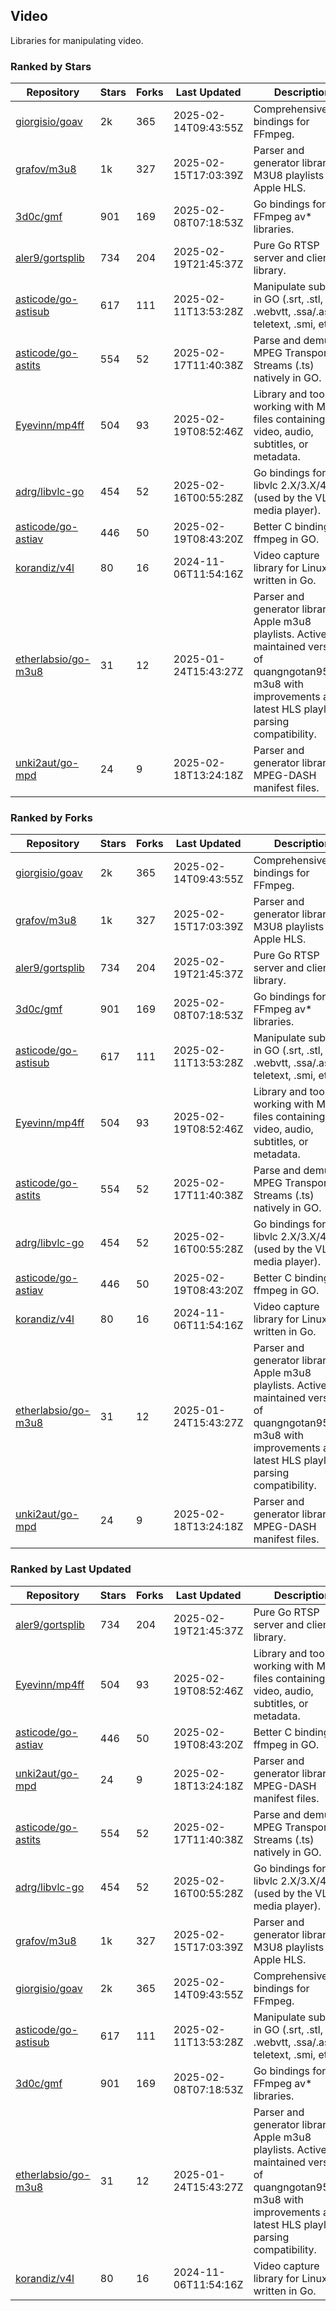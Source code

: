 ## Video

Libraries for manipulating video.

### Ranked by Stars

| Repository | Stars | Forks | Last Updated | Description | 
|------------|-------|-------|--------------|-------------|
| [giorgisio/goav](https://github.com/giorgisio/goav) | 2k | 365 | 2025-02-14T09:43:55Z |  Comprehensive Go bindings for FFmpeg. |
| [grafov/m3u8](https://github.com/grafov/m3u8) | 1k | 327 | 2025-02-15T17:03:39Z |  Parser and generator library of M3U8 playlists for Apple HLS. |
| [3d0c/gmf](https://github.com/3d0c/gmf) | 901 | 169 | 2025-02-08T07:18:53Z |  Go bindings for FFmpeg av\* libraries. |
| [aler9/gortsplib](https://github.com/aler9/gortsplib) | 734 | 204 | 2025-02-19T21:45:37Z |  Pure Go RTSP server and client library. |
| [asticode/go-astisub](https://github.com/asticode/go-astisub) | 617 | 111 | 2025-02-11T13:53:28Z |  Manipulate subtitles in GO (.srt, .stl, .ttml, .webvtt, .ssa/.ass, teletext, .smi, etc.). |
| [asticode/go-astits](https://github.com/asticode/go-astits) | 554 | 52 | 2025-02-17T11:40:38Z |  Parse and demux MPEG Transport Streams (.ts) natively in GO. |
| [Eyevinn/mp4ff](https://github.com/Eyevinn/mp4ff) | 504 | 93 | 2025-02-19T08:52:46Z |  Library and tools for working with MP4 files containing video, audio, subtitles, or metadata. |
| [adrg/libvlc-go](https://github.com/adrg/libvlc-go) | 454 | 52 | 2025-02-16T00:55:28Z |  Go bindings for libvlc 2.X/3.X/4.X (used by the VLC media player). |
| [asticode/go-astiav](https://github.com/asticode/go-astiav) | 446 | 50 | 2025-02-19T08:43:20Z |  Better C bindings for ffmpeg in GO. |
| [korandiz/v4l](https://github.com/korandiz/v4l) | 80 | 16 | 2024-11-06T11:54:16Z |  Video capture library for Linux, written in Go. |
| [etherlabsio/go-m3u8](https://github.com/etherlabsio/go-m3u8) | 31 | 12 | 2025-01-24T15:43:27Z |  Parser and generator library for Apple m3u8 playlists. Actively maintained version of quangngotan95/go-m3u8 with improvements and latest HLS playlist parsing compatibility. |
| [unki2aut/go-mpd](https://github.com/unki2aut/go-mpd) | 24 | 9 | 2025-02-18T13:24:18Z |  Parser and generator library for MPEG-DASH manifest files. |

### Ranked by Forks

| Repository | Stars | Forks | Last Updated | Description | 
|------------|-------|-------|--------------|-------------|
| [giorgisio/goav](https://github.com/giorgisio/goav) | 2k | 365 | 2025-02-14T09:43:55Z |  Comprehensive Go bindings for FFmpeg. |
| [grafov/m3u8](https://github.com/grafov/m3u8) | 1k | 327 | 2025-02-15T17:03:39Z |  Parser and generator library of M3U8 playlists for Apple HLS. |
| [aler9/gortsplib](https://github.com/aler9/gortsplib) | 734 | 204 | 2025-02-19T21:45:37Z |  Pure Go RTSP server and client library. |
| [3d0c/gmf](https://github.com/3d0c/gmf) | 901 | 169 | 2025-02-08T07:18:53Z |  Go bindings for FFmpeg av\* libraries. |
| [asticode/go-astisub](https://github.com/asticode/go-astisub) | 617 | 111 | 2025-02-11T13:53:28Z |  Manipulate subtitles in GO (.srt, .stl, .ttml, .webvtt, .ssa/.ass, teletext, .smi, etc.). |
| [Eyevinn/mp4ff](https://github.com/Eyevinn/mp4ff) | 504 | 93 | 2025-02-19T08:52:46Z |  Library and tools for working with MP4 files containing video, audio, subtitles, or metadata. |
| [asticode/go-astits](https://github.com/asticode/go-astits) | 554 | 52 | 2025-02-17T11:40:38Z |  Parse and demux MPEG Transport Streams (.ts) natively in GO. |
| [adrg/libvlc-go](https://github.com/adrg/libvlc-go) | 454 | 52 | 2025-02-16T00:55:28Z |  Go bindings for libvlc 2.X/3.X/4.X (used by the VLC media player). |
| [asticode/go-astiav](https://github.com/asticode/go-astiav) | 446 | 50 | 2025-02-19T08:43:20Z |  Better C bindings for ffmpeg in GO. |
| [korandiz/v4l](https://github.com/korandiz/v4l) | 80 | 16 | 2024-11-06T11:54:16Z |  Video capture library for Linux, written in Go. |
| [etherlabsio/go-m3u8](https://github.com/etherlabsio/go-m3u8) | 31 | 12 | 2025-01-24T15:43:27Z |  Parser and generator library for Apple m3u8 playlists. Actively maintained version of quangngotan95/go-m3u8 with improvements and latest HLS playlist parsing compatibility. |
| [unki2aut/go-mpd](https://github.com/unki2aut/go-mpd) | 24 | 9 | 2025-02-18T13:24:18Z |  Parser and generator library for MPEG-DASH manifest files. |

### Ranked by Last Updated

| Repository | Stars | Forks | Last Updated | Description | 
|------------|-------|-------|--------------|-------------|
| [aler9/gortsplib](https://github.com/aler9/gortsplib) | 734 | 204 | 2025-02-19T21:45:37Z |  Pure Go RTSP server and client library. |
| [Eyevinn/mp4ff](https://github.com/Eyevinn/mp4ff) | 504 | 93 | 2025-02-19T08:52:46Z |  Library and tools for working with MP4 files containing video, audio, subtitles, or metadata. |
| [asticode/go-astiav](https://github.com/asticode/go-astiav) | 446 | 50 | 2025-02-19T08:43:20Z |  Better C bindings for ffmpeg in GO. |
| [unki2aut/go-mpd](https://github.com/unki2aut/go-mpd) | 24 | 9 | 2025-02-18T13:24:18Z |  Parser and generator library for MPEG-DASH manifest files. |
| [asticode/go-astits](https://github.com/asticode/go-astits) | 554 | 52 | 2025-02-17T11:40:38Z |  Parse and demux MPEG Transport Streams (.ts) natively in GO. |
| [adrg/libvlc-go](https://github.com/adrg/libvlc-go) | 454 | 52 | 2025-02-16T00:55:28Z |  Go bindings for libvlc 2.X/3.X/4.X (used by the VLC media player). |
| [grafov/m3u8](https://github.com/grafov/m3u8) | 1k | 327 | 2025-02-15T17:03:39Z |  Parser and generator library of M3U8 playlists for Apple HLS. |
| [giorgisio/goav](https://github.com/giorgisio/goav) | 2k | 365 | 2025-02-14T09:43:55Z |  Comprehensive Go bindings for FFmpeg. |
| [asticode/go-astisub](https://github.com/asticode/go-astisub) | 617 | 111 | 2025-02-11T13:53:28Z |  Manipulate subtitles in GO (.srt, .stl, .ttml, .webvtt, .ssa/.ass, teletext, .smi, etc.). |
| [3d0c/gmf](https://github.com/3d0c/gmf) | 901 | 169 | 2025-02-08T07:18:53Z |  Go bindings for FFmpeg av\* libraries. |
| [etherlabsio/go-m3u8](https://github.com/etherlabsio/go-m3u8) | 31 | 12 | 2025-01-24T15:43:27Z |  Parser and generator library for Apple m3u8 playlists. Actively maintained version of quangngotan95/go-m3u8 with improvements and latest HLS playlist parsing compatibility. |
| [korandiz/v4l](https://github.com/korandiz/v4l) | 80 | 16 | 2024-11-06T11:54:16Z |  Video capture library for Linux, written in Go. |

